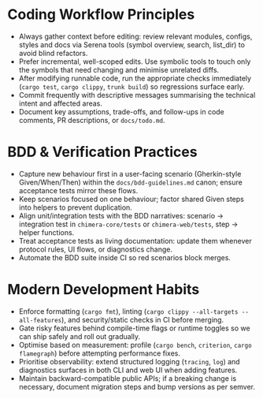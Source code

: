 # Coding Workflow Principles
- Always gather context before editing: review relevant modules, configs, styles and docs via Serena tools (symbol overview, search, list_dir) to avoid blind refactors.
- Prefer incremental, well-scoped edits. Use symbolic tools to touch only the symbols that need changing and minimise unrelated diffs.
- After modifying runnable code, run the appropriate checks immediately (`cargo test`, `cargo clippy`, `trunk build`) so regressions surface early.
- Commit frequently with descriptive messages summarising the technical intent and affected areas.
- Document key assumptions, trade-offs, and follow-ups in code comments, PR descriptions, or `docs/todo.md`.

# BDD & Verification Practices
- Capture new behaviour first in a user-facing scenario (Gherkin-style Given/When/Then) within the `docs/bdd-guidelines.md` canon; ensure acceptance tests mirror these flows.
- Keep scenarios focused on one behaviour; factor shared Given steps into helpers to prevent duplication.
- Align unit/integration tests with the BDD narratives: scenario -> integration test in `chimera-core/tests` or `chimera-web/tests`, step -> helper functions.
- Treat acceptance tests as living documentation: update them whenever protocol rules, UI flows, or diagnostics change.
- Automate the BDD suite inside CI so red scenarios block merges.

# Modern Development Habits
- Enforce formatting (`cargo fmt`), linting (`cargo clippy --all-targets --all-features`), and security/static checks in CI before merging.
- Gate risky features behind compile-time flags or runtime toggles so we can ship safely and roll out gradually.
- Optimise based on measurement: profile (`cargo bench`, `criterion`, `cargo flamegraph`) before attempting performance fixes.
- Prioritise observability: extend structured logging (`tracing`, `log`) and diagnostics surfaces in both CLI and web UI when adding features.
- Maintain backward-compatible public APIs; if a breaking change is necessary, document migration steps and bump versions as per semver.
